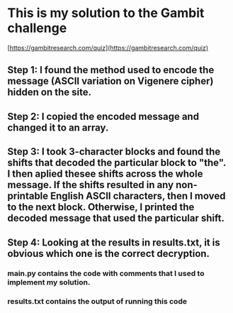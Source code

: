 # This is my solution to the Gambit challenge
[https://gambitresearch.com/quiz](https://gambitresearch.com/quiz)
## Step 1: I found the method used to encode the message (ASCII variation on Vigenere cipher) hidden on the site. 
## Step 2: I copied the encoded message and changed it to an array.
## Step 3: I took 3-character blocks and found the shifts that decoded the particular block to "the". I then aplied thesee shifts across the whole message. If the shifts resulted in any non-printable English ASCII characters, then I moved to the next block. Otherwise, I printed the decoded message that used the particular shift.
## Step 4: Looking at the results in results.txt, it is obvious which one is the correct decryption. 

### main.py contains the code with comments that I used to implement my solution.
### results.txt contains the output of running this code
